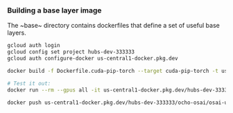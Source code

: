 ### Building a base layer image

The ~base~ directory contains dockerfiles that define a set of useful base layers.

```sh
gcloud auth login
gcloud config set project hubs-dev-333333
gcloud auth configure-docker us-central1-docker.pkg.dev

docker build -f Dockerfile.cuda-pip-torch --target cuda-pip-torch -t us-central1-docker.pkg.dev/hubs-dev-333333/ocho-osai/osai-ubuntu/cuda-pip-torch:ubuntu23.10 .

# Test it out:
docker run --rm --gpus all -it us-central1-docker.pkg.dev/hubs-dev-333333/ocho-osai/osai-ubuntu/cuda-pip-torch:ubuntu23.10 bash

docker push us-central1-docker.pkg.dev/hubs-dev-333333/ocho-osai/osai-ubuntu/cuda-pip-torch:ubuntu23.10
```
